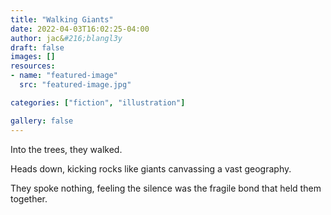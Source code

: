 ```yaml
---
title: "Walking Giants"
date: 2022-04-03T16:02:25-04:00
author: jac&#216;blangl3y
draft: false
images: []
resources:
- name: "featured-image"
  src: "featured-image.jpg"

categories: ["fiction", "illustration"]

gallery: false
---
```


Into the trees, they walked.

Heads down, kicking rocks like giants canvassing a vast geography.

They spoke nothing, feeling the silence was the fragile bond that held them together.


